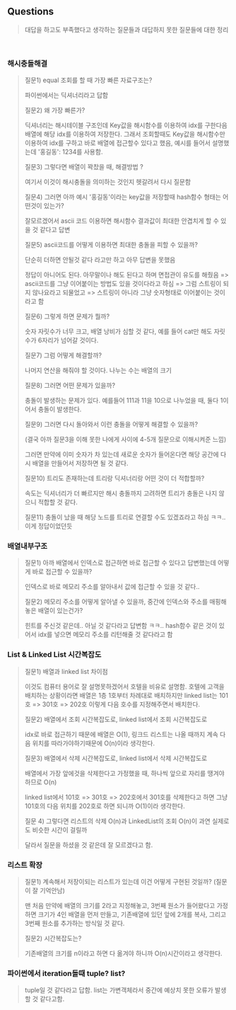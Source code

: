 ## Questions

> 대답을 하고도 부족했다고 생각하는 질문들과 대답하지 못한 질문들에 대한 정리

<br>

### 해시충돌해결

> 질문1) equal 조회를 할 때 가장 빠른 자료구조는? 
>
> 파이썬에서는 딕셔너리라고 답함
>
> 질문2) 왜 가장 빠른가? 
>
> 딕셔너리는 해시테이블 구조인데 Key값을 해시함수를 이용하여 idx를 구한다음 배열에 해당 idx를 이용하여 저장한다. 그래서 조회할때도 Key값을 해시함수만 이용하여 idx를 구하고 바로 배열에 접근할수 있다고 했음, 예시를 들어서 설명했는데 '홍길동': 1234를 사용함.
>
> 질문3) 그렇다면 배열이 꽉찼을 때, 해결방법 ? 
>
> 여기서 이것이 해시충돌을 의미하는 것인지 헷갈려서 다시 질문함
>
> 질문4) 그러면 아까 예시 '홍길동'이라는 key값을 저장할때 hash함수 형태는 어떤것이 있는가?
>
> 잘모르겠어서 ascii 코드 이용하면 해시함수 결과값이 최대한 안겹치게 할 수 있을 것 같다고 답변
>
> 질문5) ascii코드를 어떻게 이용하면 최대한 충돌을 피할 수 있을까?
>
> 단순히 더하면 안될것 같다 라고만 하고 아무 답변을 못했음
>
> 정답이 아니어도 된다. 아무말이나 해도 된다고 하며 면접관이 유도를 해줬음 => ascii코드를 그냥 이어붙이는 방법도 있을 것이다라고 하심 => 그럼 스트링이 되지 않나요라고 되물었고 => 스트링이 아니라 그냥 숫자형태로 이어붙이는 것이라고 함
>
> 질문6) 그렇게 하면 문제가 뭘까?
>
> 숫자 자릿수가 너무 크고, 배열 낭비가 심할 것 같다, 예를 들어 cat만 해도 자릿수가 6자리가 넘어갈 것이다.
>
> 질문7) 그럼 어떻게 해결할까?
>
> 나머지 연산을 해줘야 할 것이다. 나누는 수는 배열의 크기
>
> 질문8) 그러면 어떤 문제가 있을까?
>
> 충돌이 발생하는 문제가 있다. 예를들어 111과 11을 10으로 나누었을 때, 둘다 1이어서 충돌이 발생한다.
>
> 질문9) 그러면 다시 돌아와서 이런 충돌을 어떻게 해결할 수 있을까?
>
> (결국 아까 질문3을 이해 못한 나에게 사이에 4-5개 질문으로 이해시켜준 느낌)
>
> 그러면 만약에 이미 숫자가 차 있는데 새로운 숫자가 들어온다면 해당 공간에 다시 배열을 만들어서 저장하면 될 것 같다.
>
> 질문10) 트리도 존재하는데 트리랑 딕셔너리랑 어떤 것이 더 적합할까?
>
> 속도는 딕셔너리가 더 빠르지만 해시 충돌까지 고려하면 트리가 충돌은 나지 않으니 적합할 것 같다.
>
> 질문11) 충돌이 났을 때 해당 노드를 트리로 연결할 수도 있겠죠라고 하심 ㅋㅋ.. 이게 정답이었던듯 

### 

### 배열내부구조

> 질문1) 아까 배열에서 인덱스로 접근하면 바로 접근할 수 있다고 답변했는데 어떻게 바로 접근할 수 있을까?
>
> 인덱스로 바로 메모리 주소를 알아내서 값에 접근할 수 있을 것 같다.. 
>
> 질문2) 메모리 주소를 어떻게 알아낼 수 있을까, 중간에 인덱스와 주소를 매핑해놓은 배열이 있는건가?
>
> 힌트를 주신것 같은데.. 아닐 것 같다라고 답변함 ㅋㅋ.. hash함수 같은 것이 있어서 idx를 넣으면 메모리 주소를 리턴해줄 것 같다라고 함



### List & Linked List 시간복잡도

> 질문1) 배열과 linked list 차이점
>
> 이것도 컴퓨터 용어로 잘 설명못하겠어서 호텔을 비유로 설명함. 호텔에 고객을 배치하는 상황이라면 배열은 1층 1호부터 차례대로 배치하지만 linked list는 101호 => 301호 => 202호 이렇게 다음 호수를 지정해주면서 배치한다.
>
> 질문2) 배열에서 조회 시간복잡도로, linked list에서 조회 시간복잡도로
>
> idx로 바로 접근하기 때문에 배열은 O(1), 링크드 리스트는 나올 때까지 계속 다음 위치를 따라가야하기때문에 O(n)이라 생각한다. 
>
> 질문3) 배열에서 삭제 시간복잡도로, linked list에서 삭제 시간복잡도로
>
> 배열에서 가장 앞에것을 삭제한다고 가정했을 때, 하나씩 앞으로 자리를 땡겨야 하므로 O(n)
>
> linked list에서 101호 => 301호 => 202호에서 301호를 삭제한다고 하면 그냥 101호의 다음 위치를 202호로 하면 되니까 O(1)이라 생각한다.
>
> 질문 4) 그렇다면 리스트의 삭제 O(n)과 LinkedList의 조회 O(n)이 과연 실제로도 비슷한 시간이 걸릴까
>
> 달라서 질문을 하셨을 것 같은데 잘 모르겠다고 함. 



### 리스트 확장

> 질문1) 계속해서 저장이되는 리스트가 있는데 이건 어떻게 구현된 것일까? (질문이 잘 기억안남)
>
> 맨 처음 만약에 배열의 크기를 2라고 지정해놓고, 3번째 원소가 들어왔다고 가정하면 크기가 4인 배열을 먼저 만들고, 기존배열에 있던 앞에 2개를 복사, 그리고 3번째 원소를 추가하는 방식일 것 같다.
>
> 질문2) 시간복잡도는?
>
> 기존배열의 크기를 n이라고 하면 다 옮겨야 하니까 O(n)시간이라고 생각한다.



### 파이썬에서 iteration돌때 tuple? list?

> tuple일 것 같다라고 답함. list는 가변객체라서 중간에 예상치 못한 오류가 발생할 것 같다고함. 